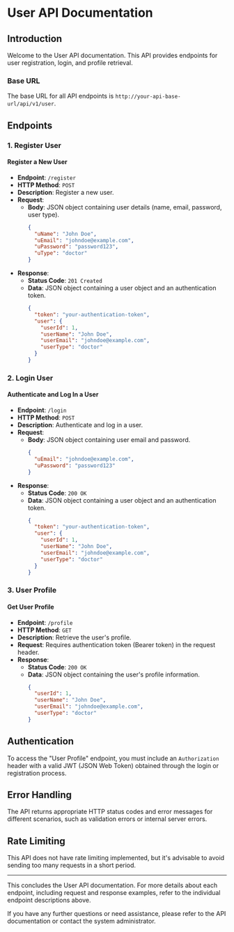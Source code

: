 # User API Documentation

## Introduction

Welcome to the User API documentation. This API provides endpoints for user registration, login, and profile retrieval.

### Base URL

The base URL for all API endpoints is `http://your-api-base-url/api/v1/user`.

## Endpoints

### 1. Register User

#### Register a New User

- **Endpoint**: `/register`
- **HTTP Method**: `POST`
- **Description**: Register a new user.
- **Request**:
  - **Body**: JSON object containing user details (name, email, password, user type).
    ```json
    {
      "uName": "John Doe",
      "uEmail": "johndoe@example.com",
      "uPassword": "password123",
      "uType": "doctor"
    }
    ```
- **Response**:
  - **Status Code**: `201 Created`
  - **Data**: JSON object containing a user object and an authentication token.
    ```json
    {
      "token": "your-authentication-token",
      "user": {
        "userId": 1,
        "userName": "John Doe",
        "userEmail": "johndoe@example.com",
        "userType": "doctor"
      }
    }
    ```

### 2. Login User

#### Authenticate and Log In a User

- **Endpoint**: `/login`
- **HTTP Method**: `POST`
- **Description**: Authenticate and log in a user.
- **Request**:
  - **Body**: JSON object containing user email and password.
    ```json
    {
      "uEmail": "johndoe@example.com",
      "uPassword": "password123"
    }
    ```
- **Response**:
  - **Status Code**: `200 OK`
  - **Data**: JSON object containing a user object and an authentication token.
    ```json
    {
      "token": "your-authentication-token",
      "user": {
        "userId": 1,
        "userName": "John Doe",
        "userEmail": "johndoe@example.com",
        "userType": "doctor"
      }
    }
    ```

### 3. User Profile

#### Get User Profile

- **Endpoint**: `/profile`
- **HTTP Method**: `GET`
- **Description**: Retrieve the user's profile.
- **Request**: Requires authentication token (Bearer token) in the request header.
- **Response**:
  - **Status Code**: `200 OK`
  - **Data**: JSON object containing the user's profile information.
    ```json
    {
      "userId": 1,
      "userName": "John Doe",
      "userEmail": "johndoe@example.com",
      "userType": "doctor"
    }
    ```

## Authentication

To access the "User Profile" endpoint, you must include an `Authorization` header with a valid JWT (JSON Web Token) obtained through the login or registration process.

## Error Handling

The API returns appropriate HTTP status codes and error messages for different scenarios, such as validation errors or internal server errors.

## Rate Limiting

This API does not have rate limiting implemented, but it's advisable to avoid sending too many requests in a short period.

---

This concludes the User API documentation. For more details about each endpoint, including request and response examples, refer to the individual endpoint descriptions above.

If you have any further questions or need assistance, please refer to the API documentation or contact the system administrator.
